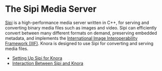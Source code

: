 <!---
 * Copyright © 2022 Swiss National Data and Service Center for the Humanities and/or DaSCH Service Platform contributors.
 * SPDX-License-Identifier: Apache-2.0
-->

# The Sipi Media Server

[Sipi](http://www.sipi.io/) is a high-performance media server written in C++,
for serving and converting binary media files such as images and video. Sipi can
efficiently convert between many different formats on demand, preserving
embedded metadata, and implements the [International Image
Interoperability Framework (IIIF)](http://iiif.io/). Knora is designed
to use Sipi for converting and serving media files.

* [Setting Up Sipi for Knora](setup-sipi-for-knora.md)
* [Interaction Between Sipi and Knora](sipi-and-knora.md)

